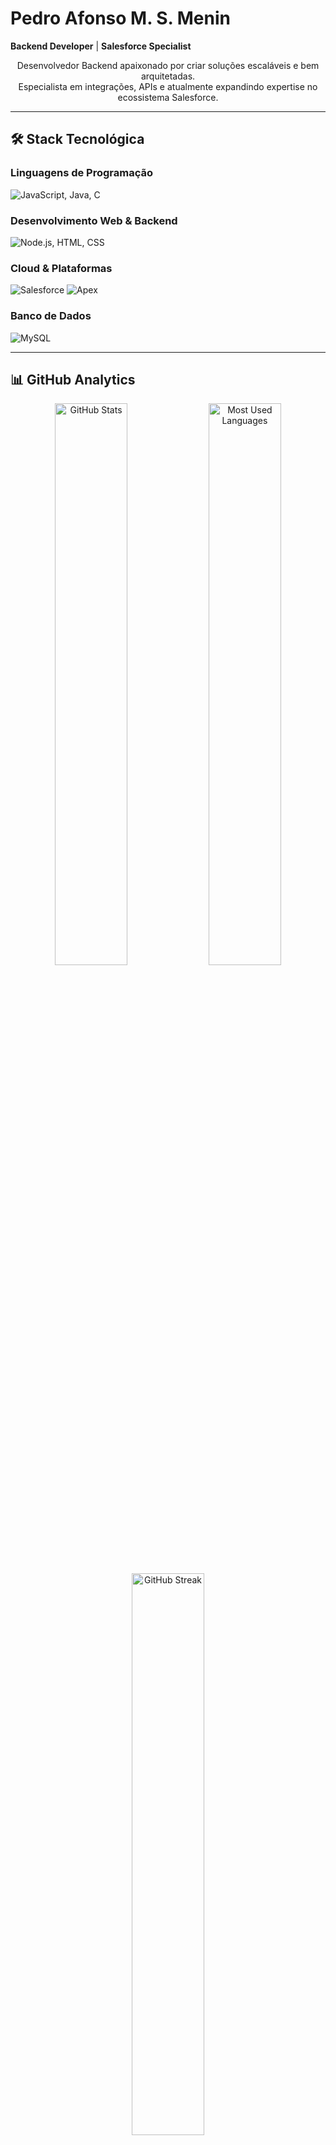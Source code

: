# Pedro Afonso M. S. Menin
**Backend Developer** | **Salesforce Specialist**

<div align="center">
  <p>
    Desenvolvedor Backend apaixonado por criar soluções escaláveis e bem arquitetadas.<br>
    Especialista em integrações, APIs e atualmente expandindo expertise no ecossistema Salesforce.
  </p>
</div>

---

## 🛠️ Stack Tecnológica

### Linguagens de Programação
<p>
  <img src="https://skillicons.dev/icons?i=js,java,c" alt="JavaScript, Java, C" />
</p>

### Desenvolvimento Web & Backend
<p>
  <img src="https://skillicons.dev/icons?i=nodejs,html,css" alt="Node.js, HTML, CSS" />
</p>

### Cloud & Plataformas
<p>
  <img src="https://img.shields.io/badge/Salesforce-00A1E0?style=for-the-badge&logo=salesforce&logoColor=white" alt="Salesforce" />
  <img src="https://img.shields.io/badge/Apex-1798C1?style=for-the-badge&logo=salesforce&logoColor=white" alt="Apex" />
</p>

### Banco de Dados
<p>
  <img src="https://skillicons.dev/icons?i=mysql" alt="MySQL" />
</p>

---

## 📊 GitHub Analytics

<div align="center">
  <img src="https://github-readme-stats.vercel.app/api?username=mvster1&show_icons=true&theme=tokyonight&hide_border=true&count_private=true" alt="GitHub Stats" width="48%" />
  <img src="https://github-readme-stats.vercel.app/api/top-langs/?username=mvster1&layout=compact&theme=tokyonight&hide_border=true" alt="Most Used Languages" width="48%" />
</div>

<div align="center">
  <img src="https://github-readme-streak-stats.herokuapp.com/?user=mvster1&theme=tokyonight&hide_border=true" alt="GitHub Streak" width="48%" />
</div>

---

## 🎯 Foco Atual

```yaml
Backend Development:
  - Arquiteturas escaláveis e performáticas
  - Design de APIs RESTful
  - Integração entre sistemas

Salesforce Ecosystem:
  - Desenvolvimento em Apex
  - Customizações e automações
  - Integrações com sistemas externos
  
Sempre Aprendendo:
  - Melhores práticas de desenvolvimento
  - Padrões de arquitetura
  - Novas tecnologias do mercado
```

---

## 💼 Experiência

- **🔧 Backend Development** - Construção de aplicações robustas e escaláveis
- **🔗 API Integrations** - Desenvolvimento e consumo de APIs RESTful
- **☁️ Salesforce Platform** - Customizações, automações e desenvolvimento Apex
- **📊 Database Design** - Modelagem e otimização de banco de dados

---

## 📫 Conecte-se Comigo

<div align="center">
  
[![LinkedIn](https://img.shields.io/badge/LinkedIn-0077B5?style=for-the-badge&logo=linkedin&logoColor=white)](https://linkedin.com/in/seu-perfil)
[![GitHub](https://img.shields.io/badge/GitHub-100000?style=for-the-badge&logo=github&logoColor=white)](https://github.com/mvster1)
[![Email](https://img.shields.io/badge/Email-D14836?style=for-the-badge&logo=gmail&logoColor=white)](mailto:seu.email@gmail.com)

</div>

---

<div align="center">
  <i>"Code is like humor. When you have to explain it, it's bad." - Cory House</i>
</div>
